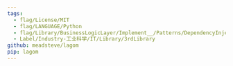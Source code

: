 ```yaml
---
tags:
  - flag/License/MIT
  - flag/LANGUAGE/Python
  - flag/Library/BusinessLogicLayer/Implement__/Patterns/DependencyInjection
  - Label/Industry-工业科学/IT/Library/3rdLibrary
github: meadsteve/lagom
pip: lagom
---
```

